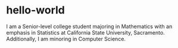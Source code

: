 # hello-world

I am a Senior-level college student majoring in Mathematics with an emphasis in Statistics at California State University, Sacramento.
Additionally, I am minoring in Computer Science.
